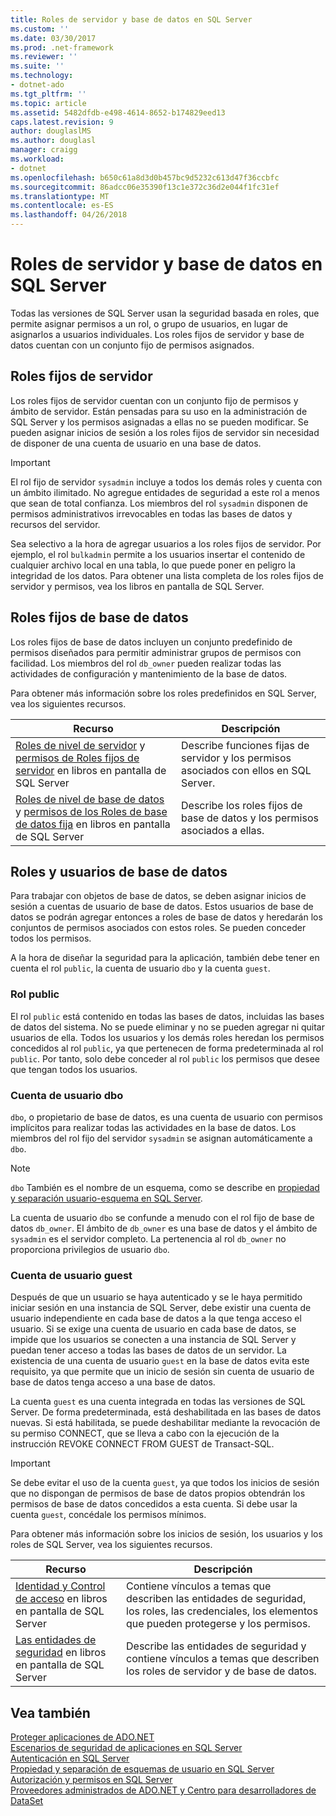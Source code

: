 ```yaml
---
title: Roles de servidor y base de datos en SQL Server
ms.custom: ''
ms.date: 03/30/2017
ms.prod: .net-framework
ms.reviewer: ''
ms.suite: ''
ms.technology:
- dotnet-ado
ms.tgt_pltfrm: ''
ms.topic: article
ms.assetid: 5482dfdb-e498-4614-8652-b174829eed13
caps.latest.revision: 9
author: douglaslMS
ms.author: douglasl
manager: craigg
ms.workload:
- dotnet
ms.openlocfilehash: b650c61a8d3d0b457bc9d5232c613d47f36ccbfc
ms.sourcegitcommit: 86adcc06e35390f13c1e372c36d2e044f1fc31ef
ms.translationtype: MT
ms.contentlocale: es-ES
ms.lasthandoff: 04/26/2018
---
```

# <a name="server-and-database-roles-in-sql-server"></a>Roles de servidor y base de datos en SQL Server
Todas las versiones de SQL Server usan la seguridad basada en roles, que permite asignar permisos a un rol, o grupo de usuarios, en lugar de asignarlos a usuarios individuales. Los roles fijos de servidor y base de datos cuentan con un conjunto fijo de permisos asignados.  
  
## <a name="fixed-server-roles"></a>Roles fijos de servidor  
 Los roles fijos de servidor cuentan con un conjunto fijo de permisos y ámbito de servidor. Están pensadas para su uso en la administración de SQL Server y los permisos asignadas a ellas no se pueden modificar. Se pueden asignar inicios de sesión a los roles fijos de servidor sin necesidad de disponer de una cuenta de usuario en una base de datos.  
  
> [!IMPORTANT]
>  El rol fijo de servidor `sysadmin` incluye a todos los demás roles y cuenta con un ámbito ilimitado. No agregue entidades de seguridad a este rol a menos que sean de total confianza. Los miembros del rol `sysadmin` disponen de permisos administrativos irrevocables en todas las bases de datos y recursos del servidor.  
  
 Sea selectivo a la hora de agregar usuarios a los roles fijos de servidor. Por ejemplo, el rol `bulkadmin` permite a los usuarios insertar el contenido de cualquier archivo local en una tabla, lo que puede poner en peligro la integridad de los datos. Para obtener una lista completa de los roles fijos de servidor y permisos, vea los libros en pantalla de SQL Server.  
  
## <a name="fixed-database-roles"></a>Roles fijos de base de datos  
 Los roles fijos de base de datos incluyen un conjunto predefinido de permisos diseñados para permitir administrar grupos de permisos con facilidad. Los miembros del rol `db_owner` pueden realizar todas las actividades de configuración y mantenimiento de la base de datos.  
  
 Para obtener más información sobre los roles predefinidos en SQL Server, vea los siguientes recursos.  
  
|Recurso|Descripción|  
|--------------|-----------------|  
|[Roles de nivel de servidor](http://msdn.microsoft.com/library/ms188659.aspx) y [permisos de Roles fijos de servidor](http://msdn.microsoft.com/library/ms175892.aspx) en libros en pantalla de SQL Server|Describe funciones fijas de servidor y los permisos asociados con ellos en SQL Server.|  
|[Roles de nivel de base de datos](http://msdn.microsoft.com/library/ms189121.aspx) y [permisos de los Roles de base de datos fija](http://msdn.microsoft.com/library/ms189612.aspx) en libros en pantalla de SQL Server|Describe los roles fijos de base de datos y los permisos asociados a ellas.|  
  
## <a name="database-roles-and-users"></a>Roles y usuarios de base de datos  
 Para trabajar con objetos de base de datos, se deben asignar inicios de sesión a cuentas de usuario de base de datos. Estos usuarios de base de datos se podrán agregar entonces a roles de base de datos y heredarán los conjuntos de permisos asociados con estos roles. Se pueden conceder todos los permisos.  
  
 A la hora de diseñar la seguridad para la aplicación, también debe tener en cuenta el rol `public`, la cuenta de usuario `dbo` y la cuenta `guest`.  
  
### <a name="the-public-role"></a>Rol public  
 El rol `public` está contenido en todas las bases de datos, incluidas las bases de datos del sistema. No se puede eliminar y no se pueden agregar ni quitar usuarios de ella. Todos los usuarios y los demás roles heredan los permisos concedidos al rol `public`, ya que pertenecen de forma predeterminada al rol `public`. Por tanto, solo debe conceder al rol `public` los permisos que desee que tengan todos los usuarios.  
  
### <a name="the-dbo-user-account"></a>Cuenta de usuario dbo  
 `dbo`, o propietario de base de datos, es una cuenta de usuario con permisos implícitos para realizar todas las actividades en la base de datos. Los miembros del rol fijo del servidor `sysadmin` se asignan automáticamente a `dbo`.  
  
> [!NOTE]
>  `dbo` También es el nombre de un esquema, como se describe en [propiedad y separación usuario-esquema en SQL Server](../../../../../docs/framework/data/adonet/sql/ownership-and-user-schema-separation-in-sql-server.md).  
  
 La cuenta de usuario `dbo` se confunde a menudo con el rol fijo de base de datos `db_owner`. El ámbito de `db_owner` es una base de datos y el ámbito de `sysadmin` es el servidor completo. La pertenencia al rol `db_owner` no proporciona privilegios de usuario `dbo`.  
  
### <a name="the-guest-user-account"></a>Cuenta de usuario guest  
 Después de que un usuario se haya autenticado y se le haya permitido iniciar sesión en una instancia de SQL Server, debe existir una cuenta de usuario independiente en cada base de datos a la que tenga acceso el usuario. Si se exige una cuenta de usuario en cada base de datos, se impide que los usuarios se conecten a una instancia de SQL Server y puedan tener acceso a todas las bases de datos de un servidor. La existencia de una cuenta de usuario `guest` en la base de datos evita este requisito, ya que permite que un inicio de sesión sin cuenta de usuario de base de datos tenga acceso a una base de datos.  
  
 La cuenta `guest` es una cuenta integrada en todas las versiones de SQL Server. De forma predeterminada, está deshabilitada en las bases de datos nuevas. Si está habilitada, se puede deshabilitar mediante la revocación de su permiso CONNECT, que se lleva a cabo con la ejecución de la instrucción REVOKE CONNECT FROM GUEST de Transact-SQL.  
  
> [!IMPORTANT]
>  Se debe evitar el uso de la cuenta `guest`, ya que todos los inicios de sesión que no dispongan de permisos de base de datos propios obtendrán los permisos de base de datos concedidos a esta cuenta. Si debe usar la cuenta `guest`, concédale los permisos mínimos.  
  
 Para obtener más información sobre los inicios de sesión, los usuarios y los roles de SQL Server, vea los siguientes recursos.  
  
|Recurso|Descripción|  
|--------------|-----------------|  
|[Identidad y Control de acceso](http://msdn.microsoft.com/library/bb510418.aspx) en libros en pantalla de SQL Server|Contiene vínculos a temas que describen las entidades de seguridad, los roles, las credenciales, los elementos que pueden protegerse y los permisos.|  
|[Las entidades de seguridad](http://msdn.microsoft.com/library/ms181127.aspx) en libros en pantalla de SQL Server|Describe las entidades de seguridad y contiene vínculos a temas que describen los roles de servidor y de base de datos.|  
  
## <a name="see-also"></a>Vea también  
 [Proteger aplicaciones de ADO.NET](../../../../../docs/framework/data/adonet/securing-ado-net-applications.md)  
 [Escenarios de seguridad de aplicaciones en SQL Server](../../../../../docs/framework/data/adonet/sql/application-security-scenarios-in-sql-server.md)  
 [Autenticación en SQL Server](../../../../../docs/framework/data/adonet/sql/authentication-in-sql-server.md)  
 [Propiedad y separación de esquemas de usuario en SQL Server](../../../../../docs/framework/data/adonet/sql/ownership-and-user-schema-separation-in-sql-server.md)  
 [Autorización y permisos en SQL Server](../../../../../docs/framework/data/adonet/sql/authorization-and-permissions-in-sql-server.md)  
 [Proveedores administrados de ADO.NET y Centro para desarrolladores de DataSet](http://go.microsoft.com/fwlink/?LinkId=217917)
